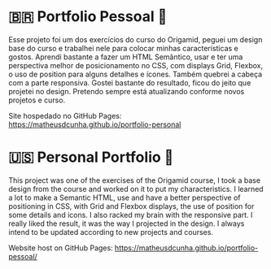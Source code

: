 # 🇧🇷 Portfolio Pessoal 📝

Esse projeto foi um dos exercícios do curso do Origamid, peguei um design base do curso e trabalhei nele para colocar minhas características e gostos. Aprendi bastante a fazer um HTML Semântico, usar e ter uma perspectiva melhor de posicionamento no CSS, com displays Grid, Flexbox, o uso de position para alguns detalhes e ícones. Também quebrei a cabeça com a parte responsiva. Gostei bastante do resultado, ficou do jeito que projetei no design. Pretendo sempre está atualizando conforme novos projetos e curso.

Site hospedado no GitHub Pages: https://matheusdcunha.github.io/portfolio-personal

# 🇺🇸 Personal Portfolio 📝

This project was one of the exercises of the Origamid course, I took a base design from the course and worked on it to put my characteristics. I learned a lot to make a Semantic HTML, use and have a better perspective of positioning in CSS, with Grid and Flexbox displays, the use of position for some details and icons. I also racked my brain with the responsive part. I really liked the result, it was the way I projected in the design. I always intend to be updated according to new projects and courses.

Website host on GitHub Pages: https://matheusdcunha.github.io/portfolio-pessoal/
